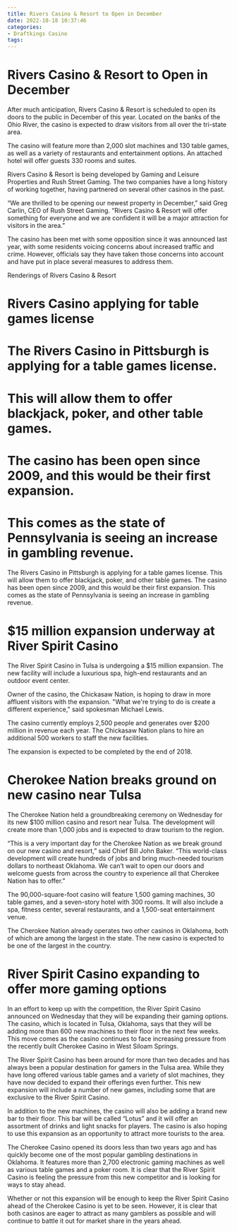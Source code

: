 ```yaml
---
title: Rivers Casino & Resort to Open in December
date: 2022-10-18 10:37:46
categories:
- Draftkings Casino
tags:
---
```



#  Rivers Casino & Resort to Open in December

After much anticipation, Rivers Casino & Resort is scheduled to open its doors to the public in December of this year. Located on the banks of the Ohio River, the casino is expected to draw visitors from all over the tri-state area.

The casino will feature more than 2,000 slot machines and 130 table games, as well as a variety of restaurants and entertainment options. An attached hotel will offer guests 330 rooms and suites.

Rivers Casino & Resort is being developed by Gaming and Leisure Properties and Rush Street Gaming. The two companies have a long history of working together, having partnered on several other casinos in the past.

“We are thrilled to be opening our newest property in December,” said Greg Carlin, CEO of Rush Street Gaming. “Rivers Casino & Resort will offer something for everyone and we are confident it will be a major attraction for visitors in the area.”

The casino has been met with some opposition since it was announced last year, with some residents voicing concerns about increased traffic and crime. However, officials say they have taken those concerns into account and have put in place several measures to address them.

Renderings of Rivers Casino & Resort

#  Rivers Casino applying for table games license

#

# The Rivers Casino in Pittsburgh is applying for a table games license.

#

# This will allow them to offer blackjack, poker, and other table games.

#

# The casino has been open since 2009, and this would be their first expansion.

#

# This comes as the state of Pennsylvania is seeing an increase in gambling revenue.

The Rivers Casino in Pittsburgh is applying for a table games license. This will allow them to offer blackjack, poker, and other table games. The casino has been open since 2009, and this would be their first expansion. This comes as the state of Pennsylvania is seeing an increase in gambling revenue.

#  $15 million expansion underway at River Spirit Casino

The River Spirit Casino in Tulsa is undergoing a $15 million expansion. The new facility will include a luxurious spa, high-end restaurants and an outdoor event center.

Owner of the casino, the Chickasaw Nation, is hoping to draw in more affluent visitors with the expansion. "What we're trying to do is create a different experience," said spokesman Michael Lewis.

The casino currently employs 2,500 people and generates over $200 million in revenue each year. The Chickasaw Nation plans to hire an additional 500 workers to staff the new facilities.

The expansion is expected to be completed by the end of 2018.

#  Cherokee Nation breaks ground on new casino near Tulsa

The Cherokee Nation held a groundbreaking ceremony on Wednesday for its new $100 million casino and resort near Tulsa. The development will create more than 1,000 jobs and is expected to draw tourism to the region.

“This is a very important day for the Cherokee Nation as we break ground on our new casino and resort,” said Chief Bill John Baker. “This world-class development will create hundreds of jobs and bring much-needed tourism dollars to northeast Oklahoma. We can’t wait to open our doors and welcome guests from across the country to experience all that Cherokee Nation has to offer.”

The 90,000-square-foot casino will feature 1,500 gaming machines, 30 table games, and a seven-story hotel with 300 rooms. It will also include a spa, fitness center, several restaurants, and a 1,500-seat entertainment venue.

The Cherokee Nation already operates two other casinos in Oklahoma, both of which are among the largest in the state. The new casino is expected to be one of the largest in the country.

#  River Spirit Casino expanding to offer more gaming options

In an effort to keep up with the competition, the River Spirit Casino announced on Wednesday that they will be expanding their gaming options. The casino, which is located in Tulsa, Oklahoma, says that they will be adding more than 600 new machines to their floor in the next few weeks. This move comes as the casino continues to face increasing pressure from the recently built Cherokee Casino in West Siloam Springs.

The River Spirit Casino has been around for more than two decades and has always been a popular destination for gamers in the Tulsa area. While they have long offered various table games and a variety of slot machines, they have now decided to expand their offerings even further. This new expansion will include a number of new games, including some that are exclusive to the River Spirit Casino.

In addition to the new machines, the casino will also be adding a brand new bar to their floor. This bar will be called “Lotus” and it will offer an assortment of drinks and light snacks for players. The casino is also hoping to use this expansion as an opportunity to attract more tourists to the area.

The Cherokee Casino opened its doors less than two years ago and has quickly become one of the most popular gambling destinations in Oklahoma. It features more than 2,700 electronic gaming machines as well as various table games and a poker room. It is clear that the River Spirit Casino is feeling the pressure from this new competitor and is looking for ways to stay ahead.

Whether or not this expansion will be enough to keep the River Spirit Casino ahead of the Cherokee Casino is yet to be seen. However, it is clear that both casinos are eager to attract as many gamblers as possible and will continue to battle it out for market share in the years ahead.
